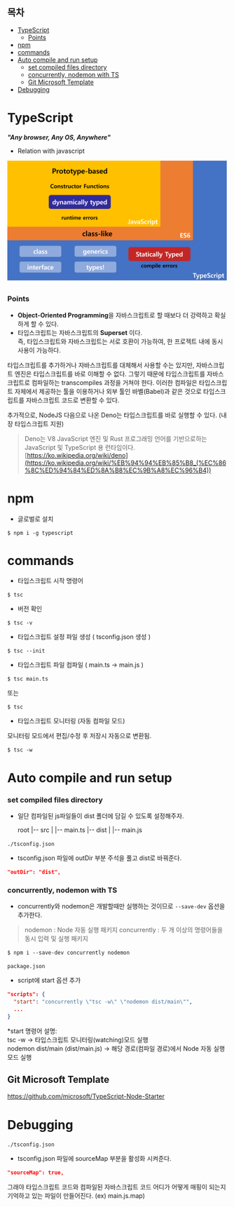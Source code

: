 ## 목차

- [TypeScript](#typescript)
    - [Points](#points)
- [npm](#npm)
- [commands](#commands)
- [Auto compile and run setup](#auto-compile-and-run-setup)
    - [set compiled files directory](#set-compiled-files-directory)
    - [concurrently, nodemon with TS](#concurrently-nodemon-with-ts)
  - [Git Microsoft Template](#git-microsoft-template)
- [Debugging](#debugging)

# TypeScript

***"Any browser, Any OS, Anywhere"***

- Relation with javascript

![](../images/typescript.png)

### Points
- **Object-Oriented Programming**을 자바스크립트로 할 때보다 더 강력하고 확실하게 할 수 있다.
- 타입스크립트는 자바스크립트의 **Superset** 이다.  
즉, 타입스크립트와 자바스크립트는 서로 호환이 가능하여, 한 프로젝트 내에 동시 사용이 가능하다.

타입스크립트를 추가하거나 자바스크립트를 대체해서 사용할 수는 있지만, 자바스크립트 엔진은 타입스크립트를 바로 이해할 수 없다. 그렇기 때문에 타입스크립트를 자바스크립트로 컴파일하는 transcompiles 과정을 거쳐야 한다. 이러한 컴파일은 타입스크립트 자체에서 제공하는 툴을 이용하거나 외부 툴인 바벨(Babel)과 같은 것으로 타입스크립트를 자바스크립트 코드로 변환할 수 있다.

추가적으로, NodeJS 다음으로 나온 Deno는 타입스크립트를 바로 실행할 수 있다. (내장 타입스크립트 지원)

> Deno는 V8 JavaScript 엔진 및 Rust 프로그래밍 언어를 기반으로하는 JavaScript 및 TypeScript 용 런타임이다. [https://ko.wikipedia.org/wiki/deno](https://ko.wikipedia.org/wiki/%EB%94%94%EB%85%B8_(%EC%86%8C%ED%94%84%ED%8A%B8%EC%9B%A8%EC%96%B4))

# npm

- 글로벌로 설치

```shell
$ npm i -g typescript
```

# commands

- 타입스크립트 시작 명령어

```shell
$ tsc
```

- 버전 확인

```shell
$ tsc -v
```

- 타입스크립트 설정 파일 생성 ( tsconfig.json 생성 )

```shell
$ tsc --init
```

- 타입스크립트 파일 컴파일 ( main.ts -> main.js )

```shell
$ tsc main.ts
```

또는

```shell
$ tsc
```

- 타입스크립트 모니터링 (자동 컴파일 모드)

모니터링 모드에서 편집/수정 후 저장시 자동으로 변환됨.

```shell
$ tsc -w
```

# Auto compile and run setup

### set compiled files directory

- 일단 컴파일된 js파일들이 dist 폴더에 담길 수 있도록 설정해주자.

    root
    |-- src
    |   |-- main.ts
    |-- dist
    |   |-- main.js

`./tsconfig.json`

- tsconfig.json 파일에 outDir 부분 주석을 풀고 dist로 바꿔준다.
```json
"outDir": "dist",
```

### concurrently, nodemon with TS

- concurrently와 nodemon은 개발할때만 실행하는 것이므로 `--save-dev` 옵션을 추가한다.

> nodemon : Node 자동 실행 패키지
> concurrently : 두 개 이상의 명령어들을 동시 입력 및 실행 패키지

```shell
$ npm i --save-dev concurrently nodemon
```

`package.json`

- script에 start 옵션 추가

```json
"scripts": {
  "start": "concurrently \"tsc -w\" \"nodemon dist/main\"",
  ...
}
```
*start 명령어 설명:  
tsc -w -> 타입스크립트 모니터링(watching)모드 실행  
nodemon dist/main (dist/main.js) -> 해당 경로(컴파일 경로)에서 Node 자동 실행 모드 실행

## Git Microsoft Template

https://github.com/microsoft/TypeScript-Node-Starter

# Debugging

`./tsconfig.json`

- tsconfig.json 파일에 sourceMap 부분을 활성화 시켜준다.

```json
"sourceMap": true,
```

그래야 타입스크립트 코드와 컴파일된 자바스크립트 코드 어디가 어떻게 매핑이 되는지 기억하고 있는 파일이 만들어진다. (ex) main.js.map)